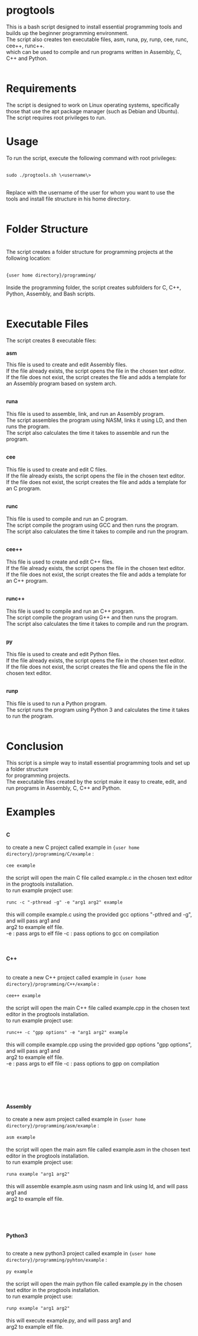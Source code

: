 # progtools

This is a bash script designed to install essential programming tools and builds up the beginner programming environment.<br>
The script also creates ten executable files, asm, runa, py, runp, cee, runc, cee++, runc++.<br>
which can be used to compile and run programs written in Assembly, C, C++ and Python.<br><br>

# Requirements

The script is designed to work on Linux operating systems, specifically those that use the apt package manager (such as Debian and Ubuntu).<br>
The script requires root privileges to run.

# Usage

To run the script, execute the following command with root privileges:<br><br>

`sudo ./progtools.sh \<username\>`<br><br>

Replace <username> with the username of the user for whom you want to use the<br>tools and install file structure in his home directory.<br><br>

# Folder Structure
<br>
The script creates a folder structure for programming projects at the following location:
<br><br>
  
  `{user home directory}/programming/`
  <br><br>
Inside the programming folder, the script creates subfolders for C, C++, Python, Assembly, and Bash scripts.<br><br>
  
# Executable Files

The script creates 8 executable files:
<br><br>
**asm**<br>

This file is used to create and edit Assembly files.<br>
If the file already exists, the script opens the file in the chosen text editor. <br>
If the file does not exist, the script creates the file and adds a template for an Assembly program based on system arch.<br><br>

**runa**
<br><br>
This file is used to assemble, link, and run an Assembly program.<br>
The script assembles the program using NASM, links it using LD, and then runs the program.<br> 
The script also calculates the time it takes to assemble and run the program.<br><br>


**cee**
<br><br>
This file is used to create and edit C files.<br>
If the file already exists, the script opens the file in the chosen text editor. <br>
If the file does not exist, the script creates the file and adds a template for an C program.<br><br>


**runc**
<br><br>
This file is used to compile and run an C program.<br>
The script compile the program using GCC and then runs the program.<br> 
The script also calculates the time it takes to compile and run the program.<br><br>


**cee++**
<br><br>
This file is used to create and edit C++ files.<br>
If the file already exists, the script opens the file in the chosen text editor. <br>
If the file does not exist, the script creates the file and adds a template for an C++ program.<br><br>


**runc++**
<br><br>
This file is used to compile and run an C++ program.<br>
The script compile the program using G++ and then runs the program.<br> 
The script also calculates the time it takes to compile and run the program.<br><br>



**py**
<br><br>
This file is used to create and edit Python files. <br>
If the file already exists, the script opens the file in the chosen text editor. <br>
If the file does not exist, the script creates the file and opens the file in the chosen text editor.<br><br>


**runp**<br><br>
This file is used to run a Python program.<br>
The script runs the program using Python 3 and calculates the time it takes to run the program.<br><br>

# Conclusion

This script is a simple way to install essential programming tools and set up a folder structure <br>for programming projects.<br>
The executable files created by the script make it easy to create, edit, and run programs in Assembly, C, C++ and Python.


# Examples
<br>**C**<br><br>
to create a new C project called example in `{user home directory}/programming/C/example` : <br><br>
`cee example` 
<br><br>
the script will open the main C file called example.c in the chosen text editor in the progtools installation.<br>
to run example project use:<br><br>
`runc -c "-pthread -g" -e "arg1 arg2" example`
<br> <br>
this will compile example.c using the provided gcc options "-pthred and -g", and will pass arg1 and <br> arg2 to example elf file.<br>
-e : pass args to elf file
-c : pass options to gcc on compilation
 <br><br><br>
 <br>**C++**<br><br>
<br>
 to create a new C++ project called example in `{user home directory}/programming/C++/example` : <br><br>
`cee++ example`
<br><br>
the script will open the main C++ file called example.cpp in the chosen text editor in the progtools installation.<br>
to run example project use:<br><br>
`runc++ -c "gpp options" -e "arg1 arg2" example`
<br><br> 
this will compile example.cpp using the provided gpp options "gpp options", and will pass arg1 and <br> arg2 to example elf file.<br>
-e : pass args to elf file
-c : pass options to gpp on compilation



<br><br><br><br>
<br>**Assembly**<br><br>
to create a new asm project called example in `{user home directory}/programming/asm/example` : <br><br>
`asm example`
<br><br>
the script will open the main asm file called example.asm in the chosen text editor in the progtools installation.<br>
to run example project use:<br><br>
`runa example "arg1 arg2"`
<br> <br>
this will assemble example.asm using nasm and link using ld, and will pass arg1 and <br> arg2 to example elf file.<br>



<br><br>
<br>
<br>**Python3**<br><br>

to create a new python3 project called example in `{user home directory}/programming/pyhton/example` : <br><br>
`py example`
<br><br>
the script will open the main python file called example.py in the chosen text editor in the progtools installation.<br>
to run example project use:<br><br>
`runp example "arg1 arg2"`
<br><br> 
this will execute example.py, and will pass arg1 and <br> arg2 to example elf file.<br>


